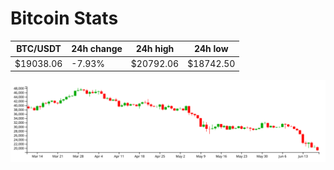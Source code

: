 # Bitcoin Stats

BTC/USDT|24h change|24h high|24h low|
|---|---|---|---|
|$19038.06|-7.93%|$20792.06|$18742.50|

<img src="./chart.svg">
